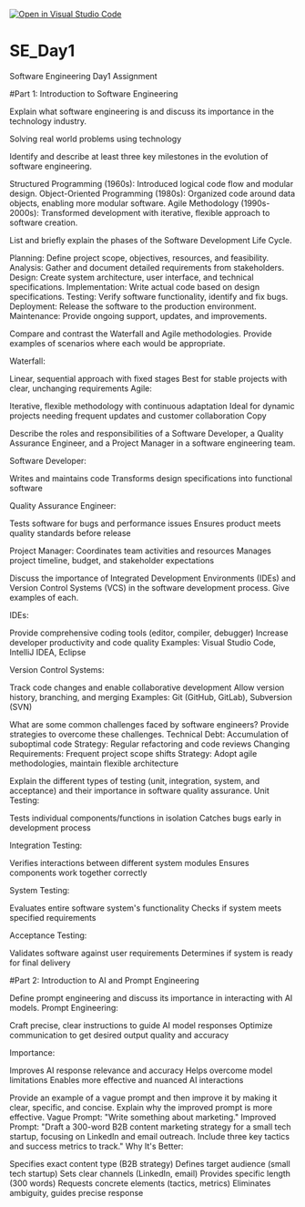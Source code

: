 [![Open in Visual Studio Code](https://classroom.github.com/assets/open-in-vscode-2e0aaae1b6195c2367325f4f02e2d04e9abb55f0b24a779b69b11b9e10269abc.svg)](https://classroom.github.com/online_ide?assignment_repo_id=17192063&assignment_repo_type=AssignmentRepo)
# SE_Day1
Software Engineering Day1 Assignment

#Part 1: Introduction to Software Engineering

Explain what software engineering is and discuss its importance in the technology industry. 

Solving real world problems using technology


Identify and describe at least three key milestones in the evolution of software engineering.

Structured Programming (1960s): Introduced logical code flow and modular design.
Object-Oriented Programming (1980s): Organized code around data objects, enabling more modular software.
Agile Methodology (1990s-2000s): Transformed development with iterative, flexible approach to software creation.


List and briefly explain the phases of the Software Development Life Cycle.

Planning: Define project scope, objectives, resources, and feasibility.
Analysis: Gather and document detailed requirements from stakeholders.
Design: Create system architecture, user interface, and technical specifications.
Implementation: Write actual code based on design specifications.
Testing: Verify software functionality, identify and fix bugs.
Deployment: Release the software to the production environment.
Maintenance: Provide ongoing support, updates, and improvements.


Compare and contrast the Waterfall and Agile methodologies. Provide examples of scenarios where each would be appropriate.

Waterfall:

Linear, sequential approach with fixed stages
Best for stable projects with clear, unchanging requirements
Agile:

Iterative, flexible methodology with continuous adaptation
Ideal for dynamic projects needing frequent updates and customer collaboration
Copy



Describe the roles and responsibilities of a Software Developer, a Quality Assurance Engineer, and a Project Manager in a software engineering team.

Software Developer:

Writes and maintains code
Transforms design specifications into functional software

Quality Assurance Engineer:

Tests software for bugs and performance issues
Ensures product meets quality standards before release

Project Manager:
Coordinates team activities and resources
Manages project timeline, budget, and stakeholder expectations


Discuss the importance of Integrated Development Environments (IDEs) and Version Control Systems (VCS) in the software development process. Give examples of each.

IDEs:

Provide comprehensive coding tools (editor, compiler, debugger)
Increase developer productivity and code quality
Examples: Visual Studio Code, IntelliJ IDEA, Eclipse

Version Control Systems:

Track code changes and enable collaborative development
Allow version history, branching, and merging
Examples: Git (GitHub, GitLab), Subversion (SVN)


What are some common challenges faced by software engineers? Provide strategies to overcome these challenges.
Technical Debt: Accumulation of suboptimal code
Strategy: Regular refactoring and code reviews
Changing Requirements: Frequent project scope shifts
Strategy: Adopt agile methodologies, maintain flexible architecture


Explain the different types of testing (unit, integration, system, and acceptance) and their importance in software quality assurance.
Unit Testing:

Tests individual components/functions in isolation
Catches bugs early in development process

Integration Testing:

Verifies interactions between different system modules
Ensures components work together correctly

System Testing:

Evaluates entire software system's functionality
Checks if system meets specified requirements

Acceptance Testing:

Validates software against user requirements
Determines if system is ready for final delivery


#Part 2: Introduction to AI and Prompt Engineering


Define prompt engineering and discuss its importance in interacting with AI models.
Prompt Engineering:

Craft precise, clear instructions to guide AI model responses
Optimize communication to get desired output quality and accuracy

Importance:

Improves AI response relevance and accuracy
Helps overcome model limitations
Enables more effective and nuanced AI interactions


Provide an example of a vague prompt and then improve it by making it clear, specific, and concise. Explain why the improved prompt is more effective.
Vague Prompt:
"Write something about marketing."
Improved Prompt:
"Draft a 300-word B2B content marketing strategy for a small tech startup, focusing on LinkedIn and email outreach. Include three key tactics and success metrics to track."
Why It's Better:

Specifies exact content type (B2B strategy)
Defines target audience (small tech startup)
Sets clear channels (LinkedIn, email)
Provides specific length (300 words)
Requests concrete elements (tactics, metrics)
Eliminates ambiguity, guides precise response
